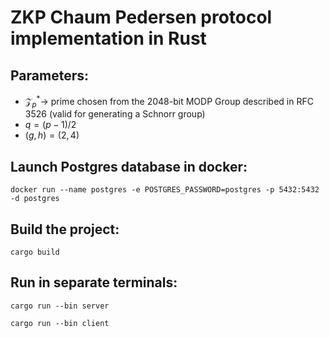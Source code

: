 # ZKP Chaum Pedersen protocol implementation in Rust

## Parameters:

- $\mathcal Z_p^* \rightarrow$ prime chosen from the 2048-bit MODP Group described in RFC 3526 (valid for generating a Schnorr group)
- $q = (p - 1) / 2$
- $(g, h) = (2, 4)$

## Launch Postgres database in docker:

```docker run --name postgres -e POSTGRES_PASSWORD=postgres -p 5432:5432 -d postgres```

## Build the project: 

```cargo build```

## Run in separate terminals:

```cargo run --bin server```

```cargo run --bin client```
